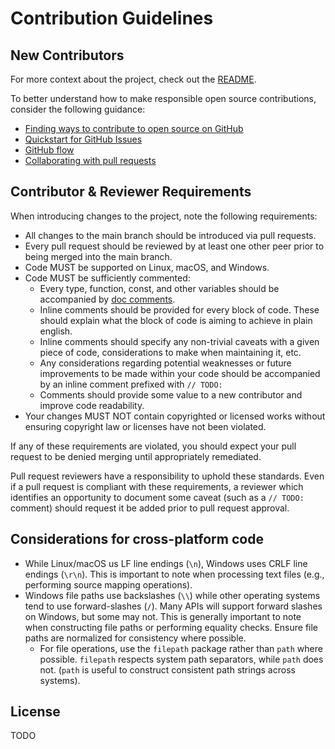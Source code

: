 # Contribution Guidelines

## New Contributors
For more context about the project, check out the [README](./README.md).

To better understand how to make responsible open source contributions, consider the following guidance:
- [Finding ways to contribute to open source on GitHub](https://docs.github.com/en/get-started/exploring-projects-on-github/finding-ways-to-contribute-to-open-source-on-github)
- [Quickstart for GitHub Issues](https://docs.github.com/en/issues/tracking-your-work-with-issues/quickstart)
- [GitHub flow](https://docs.github.com/en/get-started/quickstart/github-flow)
- [Collaborating with pull requests](https://docs.github.com/en/pull-requests/collaborating-with-pull-requests)

## Contributor & Reviewer Requirements
When introducing changes to the project, note the following requirements:
- All changes to the main branch should be introduced via pull requests.
- Every pull request should be reviewed by at least one other peer prior to being merged into the main branch.
- Code MUST be supported on Linux, macOS, and Windows.
- Code MUST be sufficiently commented:
  - Every type, function, const, and other variables should be accompanied by [doc comments](https://tip.golang.org/doc/comment).
  - Inline comments should be provided for every block of code. These should explain what the block of code is aiming to achieve in plain english.
  - Inline comments should specify any non-trivial caveats with a given piece of code, considerations to make when maintaining it, etc.
  - Any considerations regarding potential weaknesses or future improvements to be made within your code should be accompanied by an inline comment prefixed with `// TODO: `
  - Comments should provide some value to a new contributor and improve code readability.
- Your changes MUST NOT contain copyrighted or licensed works without ensuring copyright law or licenses have not been violated.

If any of these requirements are violated, you should expect your pull request to be denied merging until appropriately remediated. 

Pull request reviewers have a responsibility to uphold these standards. Even if a pull request is compliant with these requirements, a reviewer which identifies an opportunity to document some caveat (such as a `// TODO: ` comment) should request it be added prior to pull request approval.

## Considerations for cross-platform code
- While Linux/macOS us LF line endings (`\n`), Windows uses CRLF line endings (`\r\n`). This is important to note when processing text files (e.g., performing source mapping operations).
- Windows file paths use backslashes (`\\`) while other operating systems tend to use forward-slashes (`/`). Many APIs will support forward slashes on Windows, but some may not. This is generally important to note when constructing file paths or performing equality checks. Ensure file paths are normalized for consistency where possible.
  - For file operations, use the `filepath` package rather than `path` where possible. `filepath` respects system path separators, while `path` does not. (`path` is useful to construct consistent path strings across systems).

## License
TODO
